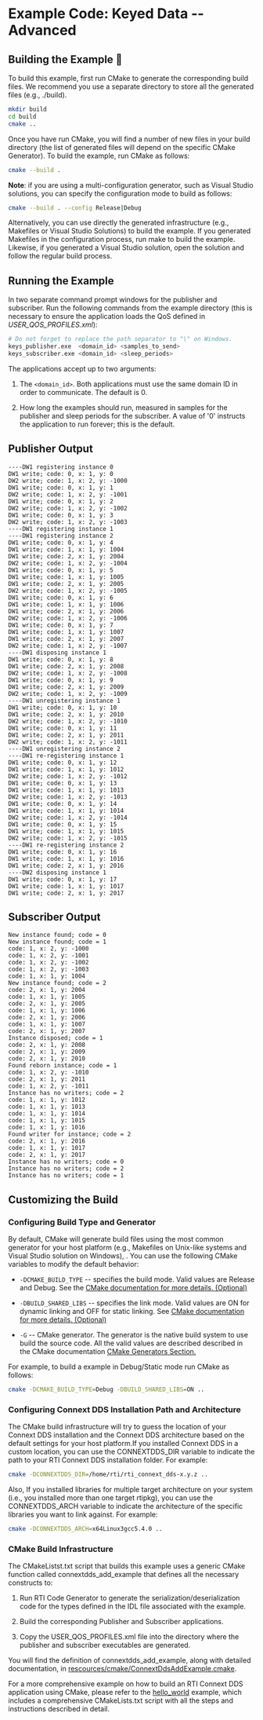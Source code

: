 # Example Code: Keyed Data -- Advanced

## Building the Example :wrench:

To build this example, first run CMake to generate the corresponding build
files. We recommend you use a separate directory to store all the generated
files (e.g., ./build).

```sh
mkdir build
cd build
cmake ..
```

Once you have run CMake, you will find a number of new files in your build
directory (the list of generated files will depend on the specific CMake
Generator). To build the example, run CMake as follows:

```sh
cmake --build .
```

**Note**: if you are using a multi-configuration generator, such as Visual
Studio solutions, you can specify the configuration mode to build as follows:

```sh
cmake --build . --config Release|Debug
```

Alternatively, you can use directly the generated infrastructure (e.g.,
Makefiles or Visual Studio Solutions) to build the example. If you generated
Makefiles in the configuration process, run make to build the example. Likewise,
if you generated a Visual Studio solution, open the solution and follow the
regular build process.

## Running the Example

In two separate command prompt windows for the publisher and subscriber. Run the
following commands from the example directory (this is necessary to ensure the
application loads the QoS defined in *USER_QOS_PROFILES.xml*):

```sh
# Do not forget to replace the path separator to "\" on Windows.
keys_publisher.exe  <domain_id> <samples_to_send>
keys_subscriber.exe <domain_id> <sleep_periods>
```

The applications accept up to two arguments:

1.  The `<domain_id>`. Both applications must use the same domain ID in order to
    communicate. The default is 0.

2.  How long the examples should run, measured in samples for the publisher and
    sleep periods for the subscriber. A value of '0' instructs the application
    to run forever; this is the default.

## Publisher Output

```plaintext
----DW1 registering instance 0
DW1 write; code: 0, x: 1, y: 0
DW2 write; code: 1, x: 2, y: -1000
DW1 write; code: 0, x: 1, y: 1
DW2 write; code: 1, x: 2, y: -1001
DW1 write; code: 0, x: 1, y: 2
DW2 write; code: 1, x: 2, y: -1002
DW1 write; code: 0, x: 1, y: 3
DW2 write; code: 1, x: 2, y: -1003
----DW1 registering instance 1
----DW1 registering instance 2
DW1 write; code: 0, x: 1, y: 4
DW1 write; code: 1, x: 1, y: 1004
DW1 write; code: 2, x: 1, y: 2004
DW2 write; code: 1, x: 2, y: -1004
DW1 write; code: 0, x: 1, y: 5
DW1 write; code: 1, x: 1, y: 1005
DW1 write; code: 2, x: 1, y: 2005
DW2 write; code: 1, x: 2, y: -1005
DW1 write; code: 0, x: 1, y: 6
DW1 write; code: 1, x: 1, y: 1006
DW1 write; code: 2, x: 1, y: 2006
DW2 write; code: 1, x: 2, y: -1006
DW1 write; code: 0, x: 1, y: 7
DW1 write; code: 1, x: 1, y: 1007
DW1 write; code: 2, x: 1, y: 2007
DW2 write; code: 1, x: 2, y: -1007
----DW1 disposing instance 1
DW1 write; code: 0, x: 1, y: 8
DW1 write; code: 2, x: 1, y: 2008
DW2 write; code: 1, x: 2, y: -1008
DW1 write; code: 0, x: 1, y: 9
DW1 write; code: 2, x: 1, y: 2009
DW2 write; code: 1, x: 2, y: -1009
----DW1 unregistering instance 1
DW1 write; code: 0, x: 1, y: 10
DW1 write; code: 2, x: 1, y: 2010
DW2 write; code: 1, x: 2, y: -1010
DW1 write; code: 0, x: 1, y: 11
DW1 write; code: 2, x: 1, y: 2011
DW2 write; code: 1, x: 2, y: -1011
----DW1 unregistering instance 2
----DW1 re-registering instance 1
DW1 write; code: 0, x: 1, y: 12
DW1 write; code: 1, x: 1, y: 1012
DW2 write; code: 1, x: 2, y: -1012
DW1 write; code: 0, x: 1, y: 13
DW1 write; code: 1, x: 1, y: 1013
DW2 write; code: 1, x: 2, y: -1013
DW1 write; code: 0, x: 1, y: 14
DW1 write; code: 1, x: 1, y: 1014
DW2 write; code: 1, x: 2, y: -1014
DW1 write; code: 0, x: 1, y: 15
DW1 write; code: 1, x: 1, y: 1015
DW2 write; code: 1, x: 2, y: -1015
----DW1 re-registering instance 2
DW1 write; code: 0, x: 1, y: 16
DW1 write; code: 1, x: 1, y: 1016
DW1 write; code: 2, x: 1, y: 2016
----DW2 disposing instance 1
DW1 write; code: 0, x: 1, y: 17
DW1 write; code: 1, x: 1, y: 1017
DW1 write; code: 2, x: 1, y: 2017
```

## Subscriber Output

```plaintext
New instance found; code = 0
New instance found; code = 1
code: 1, x: 2, y: -1000
code: 1, x: 2, y: -1001
code: 1, x: 2, y: -1002
code: 1, x: 2, y: -1003
code: 1, x: 1, y: 1004
New instance found; code = 2
code: 2, x: 1, y: 2004
code: 1, x: 1, y: 1005
code: 2, x: 1, y: 2005
code: 1, x: 1, y: 1006
code: 2, x: 1, y: 2006
code: 1, x: 1, y: 1007
code: 2, x: 1, y: 2007
Instance disposed; code = 1
code: 2, x: 1, y: 2008
code: 2, x: 1, y: 2009
code: 2, x: 1, y: 2010
Found reborn instance; code = 1
code: 1, x: 2, y: -1010
code: 2, x: 1, y: 2011
code: 1, x: 2, y: -1011
Instance has no writers; code = 2
code: 1, x: 1, y: 1012
code: 1, x: 1, y: 1013
code: 1, x: 1, y: 1014
code: 1, x: 1, y: 1015
code: 1, x: 1, y: 1016
Found writer for instance; code = 2
code: 2, x: 1, y: 2016
code: 1, x: 1, y: 1017
code: 2, x: 1, y: 2017
Instance has no writers; code = 0
Instance has no writers; code = 2
Instance has no writers; code = 1
```

## Customizing the Build

### Configuring Build Type and Generator

By default, CMake will generate build files using the most common generator for
your host platform (e.g., Makefiles on Unix-like systems and Visual Studio
solution on Windows), \. You can use the following CMake variables to modify the
default behavior:

-   `-DCMAKE_BUILD_TYPE` -- specifies the build mode. Valid values are Release
    and Debug. See the [CMake documentation for more details.
    (Optional)](https://cmake.org/cmake/help/latest/variable/CMAKE_BUILD_TYPE.html)

-   `-DBUILD_SHARED_LIBS` -- specifies the link mode. Valid values are ON for
    dynamic linking and OFF for static linking. See [CMake documentation for
    more details.
    (Optional)](https://cmake.org/cmake/help/latest/variable/BUILD_SHARED_LIBS.html)

-   `-G` -- CMake generator. The generator is the native build system to use
    build the source code. All the valid values are described described in the
    CMake documentation [CMake Generators
    Section.](https://cmake.org/cmake/help/v3.13/manual/cmake-generators.7.html)

For example, to build a example in Debug/Static mode run CMake as follows:

```sh
cmake -DCMAKE_BUILD_TYPE=Debug -DBUILD_SHARED_LIBS=ON ..
```

### Configuring Connext DDS Installation Path and Architecture

The CMake build infrastructure will try to guess the location of your Connext
DDS installation and the Connext DDS architecture based on the default settings
for your host platform.If you installed Connext DDS in a custom location, you
can use the CONNEXTDDS_DIR variable to indicate the path to your RTI Connext DDS
installation folder. For example:

```sh
cmake -DCONNEXTDDS_DIR=/home/rti/rti_connext_dds-x.y.z ..
```

Also, If you installed libraries for multiple target architecture on your system
(i.e., you installed more than one target rtipkg), you can use the
CONNEXTDDS_ARCH variable to indicate the architecture of the specific libraries
you want to link against. For example:

```sh
cmake -DCONNEXTDDS_ARCH=x64Linux3gcc5.4.0 ..
```

### CMake Build Infrastructure

The CMakeListst.txt script that builds this example uses a generic CMake
function called connextdds_add_example that defines all the necessary constructs
to:

1.  Run RTI Code Generator to generate the serialization/deserialization code
    for the types defined in the IDL file associated with the example.

2.  Build the corresponding Publisher and Subscriber applications.

3.  Copy the USER_QOS_PROFILES.xml file into the directory where the publisher
    and subscriber executables are generated.

You will find the definition of connextdds_add_example, along with detailed
documentation, in
[rescources/cmake/ConnextDdsAddExample.cmake](../../../../rescources/cmake/ConnextDdsAddExample.cmake).

For a more comprehensive example on how to build an RTI Connext DDS application
using CMake, please refer to the
[hello_world](../../../connext_dds/build_systems/cmake/) example, which includes
a comprehensive CMakeLists.txt script with all the steps and instructions
described in detail.
